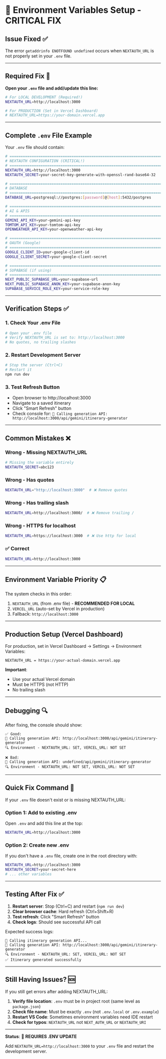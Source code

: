 # 🔧 Environment Variables Setup - CRITICAL FIX

## **Issue Fixed** ✅

The error `getaddrinfo ENOTFOUND undefined` occurs when `NEXTAUTH_URL` is not properly set in your `.env` file.

---

## **Required Fix** 🚨

**Open your `.env` file and add/update this line:**

```bash
# For LOCAL DEVELOPMENT (Required!)
NEXTAUTH_URL=http://localhost:3000

# For PRODUCTION (Set in Vercel Dashboard)
# NEXTAUTH_URL=https://your-domain.vercel.app
```

---

## **Complete `.env` File Example**

Your `.env` file should contain:

```bash
# ============================================================================
# NEXTAUTH CONFIGURATION (CRITICAL!)
# ============================================================================
NEXTAUTH_URL=http://localhost:3000
NEXTAUTH_SECRET=your-secret-key-generate-with-openssl-rand-base64-32

# ============================================================================
# DATABASE
# ============================================================================
DATABASE_URL=postgresql://postgres:[password]@[host]:5432/postgres

# ============================================================================
# AI & APIS
# ============================================================================
GEMINI_API_KEY=your-gemini-api-key
TOMTOM_API_KEY=your-tomtom-api-key
OPENWEATHER_API_KEY=your-openweather-api-key

# ============================================================================
# OAUTH (Google)
# ============================================================================
GOOGLE_CLIENT_ID=your-google-client-id
GOOGLE_CLIENT_SECRET=your-google-client-secret

# ============================================================================
# SUPABASE (if using)
# ============================================================================
NEXT_PUBLIC_SUPABASE_URL=your-supabase-url
NEXT_PUBLIC_SUPABASE_ANON_KEY=your-supabase-anon-key
SUPABASE_SERVICE_ROLE_KEY=your-service-role-key
```

---

## **Verification Steps** ✅

### **1. Check Your .env File**
```bash
# Open your .env file
# Verify NEXTAUTH_URL is set to: http://localhost:3000
# No quotes, no trailing slashes
```

### **2. Restart Development Server**
```bash
# Stop the server (Ctrl+C)
# Restart it
npm run dev
```

### **3. Test Refresh Button**
- Open browser to http://localhost:3000
- Navigate to a saved itinerary
- Click "Smart Refresh" button
- Check console for: `📡 Calling generation API: http://localhost:3000/api/gemini/itinerary-generator`

---

## **Common Mistakes** ❌

### **Wrong - Missing NEXTAUTH_URL**
```bash
# Missing the variable entirely
NEXTAUTH_SECRET=abc123
```

### **Wrong - Has quotes**
```bash
NEXTAUTH_URL="http://localhost:3000"  # ❌ Remove quotes
```

### **Wrong - Has trailing slash**
```bash
NEXTAUTH_URL=http://localhost:3000/  # ❌ Remove trailing /
```

### **Wrong - HTTPS for localhost**
```bash
NEXTAUTH_URL=https://localhost:3000  # ❌ Use http for local
```

### **✅ Correct**
```bash
NEXTAUTH_URL=http://localhost:3000
```

---

## **Environment Variable Priority** 📋

The system checks in this order:
1. `NEXTAUTH_URL` (from .env file) - **RECOMMENDED FOR LOCAL**
2. `VERCEL_URL` (auto-set by Vercel in production)
3. Fallback: `http://localhost:3000`

---

## **Production Setup** (Vercel Dashboard)

For production, set in Vercel Dashboard → Settings → Environment Variables:

```
NEXTAUTH_URL = https://your-actual-domain.vercel.app
```

**Important**: 
- Use your actual Vercel domain
- Must be HTTPS (not HTTP)
- No trailing slash

---

## **Debugging** 🔍

After fixing, the console should show:

```
✅ Good:
📡 Calling generation API: http://localhost:3000/api/gemini/itinerary-generator
🔍 Environment - NEXTAUTH_URL: SET, VERCEL_URL: NOT SET

❌ Bad:
📡 Calling generation API: undefined/api/gemini/itinerary-generator
🔍 Environment - NEXTAUTH_URL: NOT SET, VERCEL_URL: NOT SET
```

---

## **Quick Fix Command** 🚀

If your `.env` file doesn't exist or is missing NEXTAUTH_URL:

### **Option 1: Add to existing .env**
Open `.env` and add this line at the top:
```bash
NEXTAUTH_URL=http://localhost:3000
```

### **Option 2: Create new .env**
If you don't have a `.env` file, create one in the root directory with:
```bash
NEXTAUTH_URL=http://localhost:3000
NEXTAUTH_SECRET=your-secret-here
# ... other variables
```

---

## **Testing After Fix** ✅

1. **Restart server**: Stop (Ctrl+C) and restart (`npm run dev`)
2. **Clear browser cache**: Hard refresh (Ctrl+Shift+R)
3. **Test refresh**: Click "Smart Refresh" button
4. **Check logs**: Should see successful API call

Expected success logs:
```
🔄 Calling itinerary generation API...
📡 Calling generation API: http://localhost:3000/api/gemini/itinerary-generator
🔍 Environment - NEXTAUTH_URL: SET, VERCEL_URL: NOT SET
✅ Itinerary generated successfully
```

---

## **Still Having Issues?** 🆘

If you still get errors after adding NEXTAUTH_URL:

1. **Verify file location**: `.env` must be in project root (same level as `package.json`)
2. **Check file name**: Must be exactly `.env` (not `.env.local` or `.env.example`)
3. **Restart VS Code**: Sometimes environment variables need IDE restart
4. **Check for typos**: `NEXTAUTH_URL` not `NEXT_AUTH_URL` or `NEXTAUTH_URI`

---

**Status**: 🔧 **REQUIRES .ENV UPDATE**

Add `NEXTAUTH_URL=http://localhost:3000` to your `.env` file and restart the development server.
